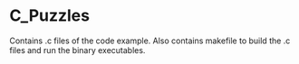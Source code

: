 # C_Puzzles
Contains .c files of the code example. Also contains makefile to build the .c files and run the binary executables.
